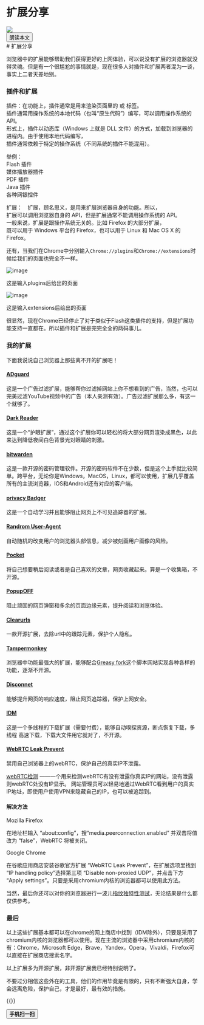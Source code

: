 # 扩展分享


<!--more-->
<img src="https://tool.lu/netcard/">
<script src="https://code.jquery.com/jquery-3.6.0.min.js"></script>
<script type="text/javascript">$(document).ready(function() {$("#begin_speak").click(function () {
                let content = $("#text").text();
                let msg = new SpeechSynthesisUtterance(content);
                window.speechSynthesis.speak(msg);$("#pause_speak").show();$("#cancel_speak").show();});$("#cancel_speak").click(function () {
                window.speechSynthesis.cancel();$("#pause_speak").hide();$("#resume_speak").hide();$(this).hide();
});$("#pause_speak").click(function () {
                window.speechSynthesis.pause();$("#resume_speak").show();
            });$("#resume_speak").click(function () {
                window.speechSynthesis.resume();$(this).hide();
            });
        });
</script>
   <body>
      <div>
         <input type="button" id="begin_speak"  value="朗读本文">
         <input type="button" id="pause_speak"  style="display:none" value="暂停朗读">
         <input type="button" id="cancel_speak" style="display:none" value="停止朗读">
         <input type="button" id="resume_speak" style="display:none" value="继续朗读">
      </div>
      <div id="text">
# 扩展分享

浏览器中的扩展能够帮助我们获得更好的上网体验，可以说没有扩展的浏览器就没得灵魂。但是有一个很尴尬的事情就是，现在很多人对插件和扩展两者混为一谈，事实上二者天差地别。

### []()插件和扩展

插件：在功能上，插件通常是用来渲染页面里的 <object> 或 <embed> 标签。  
插件通常用操作系统的本地代码（也叫“原生代码”）编写，可以调用操作系统的 API。  
形式上，插件以动态库（Windows 上就是 DLL 文件）的方式，加载到浏览器的进程内。由于使用本地代码编写，  
插件通常依赖于特定的操作系统（不同系统的插件不能混用）。

举例：  
Flash 插件  
媒体播放器插件  
PDF 插件  
Java 插件  
各种网银控件

扩展：　扩展，顾名思义，是用来扩展浏览器自身的功能。所以，  
扩展可以调用浏览器自身的 API，但是扩展通常不能调用操作系统的 API。  
一般来说，扩展是跟操作系统无关的。比如 Firefox 的大部分扩展，  
既可以用于 Windows 平台的 Firefox，也可以用于 Linux 和 Mac OS X 的 Firefox。

还有，当我们在Chrome中分别输入`Chrome://plugins`和`Chrome://extensions`时候给我们的页面也完全不一样。

![image](https://cdn.jsdelivr.net/gh/ilemonEllen/image_github@master/blog_image/%E6%8F%92%E4%BB%B61.17y8fei0elvg.png)

这是输入plugins后给出的页面

![image](https://cdn.jsdelivr.net/gh/ilemonEllen/image_github@master/blog_image/%E6%89%A9%E5%B1%95.5s9r5wcohds0.png)

这是输入extensions后给出的页面

  

很显然，现在Chrome已经停止了对于类似于Flash这类插件的支持，但是扩展功能支持一直都在。所以插件和扩展是完完全全的两码事儿。

### [](https://aegisprogram.github.io/posts/d5f09ca9.html#%E6%88%91%E7%9A%84%E6%89%A9%E5%B1%95 "我的扩展")我的扩展

下面我说说自己浏览器上那些离不开的扩展吧！

#### [](https://aegisprogram.github.io/posts/d5f09ca9.html#ADguard "ADguard")[ADguard](https://chrome.google.com/webstore/detail/adguard-adblocker/bgnkhhnnamicmpeenaelnjfhikgbkllg)

这是一个广告过滤扩展，能够帮你过滤掉网站上你不想看到的广告，当然，也可以完美过滤YouTube视频中的广告（本人亲测有效）。广告过滤扩展那么多，有这一个就够了。

#### [](https://aegisprogram.github.io/posts/d5f09ca9.html#Dark-Reader "Dark Reader")[Dark Reader](https://chrome.google.com/webstore/detail/dark-reader/eimadpbcbfnmbkopoojfekhnkhdbieeh)

这是一个“护眼扩展”，通过这个扩展你可以轻松的将大部分网页渲染成黑色，以此来达到降低夜间白色背景光对眼睛的刺激。

#### [](https://aegisprogram.github.io/posts/d5f09ca9.html#bitwarden "bitwarden")[bitwarden](https://github.com/bitwarden)

这是一款开源的密码管理软件。开源的密码软件不在少数，但是这个上手就比较简单。跨平台，无论你是Windows，MacOS，Linux，都可以使用，扩展几乎覆盖所有的主流浏览器，IOS和Android还有对应的客户端。

#### [](https://aegisprogram.github.io/posts/d5f09ca9.html#privacy-Badger "privacy Badger")[privacy Badger](https://chrome.google.com/webstore/detail/privacy-badger/pkehgijcmpdhfbdbbnkijodmdjhbjlgp?hl=zh-CN)

这是一个自动学习并且能够阻止网页上不可见追踪器的扩展。

#### [](https://aegisprogram.github.io/posts/d5f09ca9.html#Randrom-User-Agent "Randrom User-Agent")[Randrom User-Agent](https://chrome.google.com/webstore/detail/random-user-agent/einpaelgookohagofgnnkcfjbkkgepnp)

自动随机的改变用户的浏览器头部信息，减少被刻画用户画像的风险。

#### [](https://aegisprogram.github.io/posts/d5f09ca9.html#Pocket "Pocket")[Pocket](https://chrome.google.com/webstore/detail/save-to-pocket/niloccemoadcdkdjlinkgdfekeahmflj)

将自己想要稍后阅读或者是自己喜欢的文章，网页收藏起来。算是一个收集箱，不开源。

#### [](https://aegisprogram.github.io/posts/d5f09ca9.html#PopupOFF "PopupOFF")[PopupOFF](https://chrome.google.com/webstore/detail/popupoff-popup-and-overla/ifnkdbpmgkdbfklnbfidaackdenlmhgh)

阻止顽固的网页弹窗和多余的页面边缘元素，提升阅读和浏览体验。

#### [](https://aegisprogram.github.io/posts/d5f09ca9.html#Clearurls "Clearurls")[Clearurls](https://chrome.google.com/webstore/detail/clearurls/lckanjgmijmafbedllaakclkaicjfmnk)

一款开源扩展，去除url中的跟踪元素，保护个人隐私。

#### [](https://aegisprogram.github.io/posts/d5f09ca9.html#Tampermonkey "Tampermonkey")[Tampermonkey](https://chrome.google.com/webstore/detail/tampermonkey/dhdgffkkebhmkfjojejmpbldmpobfkfo)

浏览器中功能最强大的扩展，能够配合[Greasy fork](https://greasyfork.org/)这个脚本网站实现各种各样的功能，逐渐不开源。

#### [](https://aegisprogram.github.io/posts/d5f09ca9.html#Disconnet "Disconnet")[Disconnet](https://chrome.google.com/webstore/detail/disconnect/jeoacafpbcihiomhlakheieifhpjdfeo)

能够提升网页的响应速度，阻止网页追踪器，保护上网安全。

#### [](https://aegisprogram.github.io/posts/d5f09ca9.html#IDM "IDM")[IDM](http://internetdownloadmanager.com/)

这是一个多线程的下载扩展（需要付费），能够自动嗅探资源，断点恢复下载，多线程 高速下载，下载大文件用它就对了，不开源。

#### [](https://aegisprogram.github.io/posts/d5f09ca9.html#WebRTC-Leak-Prevent "WebRTC Leak Prevent")[WebRTC Leak Prevent](https://chrome.google.com/webstore/detail/webrtc-leak-prevent/eiadekoaikejlgdbkbdfeijglgfdalml?hl=en-US)

禁用自己浏览器上的webRTC，保护自己的真实IP不泄露。

[webRTC检测](https://ip.voidsec.com/) ——一个用来检测webRTC有没有泄露你真实IP的网站，没有泄露则webRTC处没有IP显示。 网站管理员可以轻易地通过WebRTC看到用户的真实IP地址，即使用户使用VPN来隐藏自己的IP，也可以被追踪到。

#### [](https://aegisprogram.github.io/posts/d5f09ca9.html#%E8%A7%A3%E5%86%B3%E6%96%B9%E6%B3%95 "解决方法")解决方法

Mozilla Firefox

在地址栏输入 “about:config”，搜“media.peerconnection.enabled” 并双击将值改为 “false”，WebRTC 将被关闭。

Google Chrome

在谷歌应用商店安装谷歌官方扩展 “WebRTC Leak Prevent”，在扩展选项里找到 “IP handling policy”选择第三项 “Disable non-proxied UDP”，并点击下方 “Apply settings”。只要是采用chromium内核的浏览器都可以使用此方法。

当然，最后你还可以对你的浏览器进行一波儿[指纹独特性测试](https://coveryourtracks.eff.org/)，无论结果是什么都仅供参考。

### [](https://aegisprogram.github.io/posts/d5f09ca9.html#%E6%9C%80%E5%90%8E "最后")最后

以上这些扩展基本都可以在chrome的网上商店中找到（IDM除外），只要是采用了chromium内核的浏览器都可以使用。现在主流的浏览器中采用chromium内核的有：Chrome，Microsoft Edge，Brave，Yandex，Opera，Vivaldi，Firefox可以直接在扩展商店搜索名字。

以上扩展多为开源扩展，非开源扩展我已经特别说明了。

不要过分相信这些外在的工具，他们的作用毕竟是有限的，只有不断强大自身，学会远离危险，保护自己，才是最好，最有效的措施。
</div>


{{<music url="https://cdn.jsdelivr.net/gh/ybrc/ybrc.github.io@source/Music/21.mp3" name="" artist="Mr·Yang" cover="https://cdn.jsdelivr.net/gh/ybrc/ybrc.github.io@img/avatar.png" fixed="true" volume="100" loop="all" autoplay="true" preload="auto" >}}

<script type='text/javascript' src="//libs.cdnjs.net/jquery.qrcode/1.0/jquery.qrcode.min.js"></script>
<div id="qrcode"></div> 
<a id="download" download="qrcode.jpg"></a>
<div class="dd">
<p>
<button id="save"><b>手机扫一扫</b></button>
</p>
</div>
<script type="text/javascript">
    jQuery('#qrcode').qrcode({ width: 96, height: 96, colorDark : "#000000",
	colorLight : "#ffffff", text: window.location.href });$("#save").click(function () {
        var canvas = $('#qrcode').find("canvas").get(0);
        var url = canvas.toDataURL('image/jpeg');$("#download").attr('href', url).get(0).click();
        return false;
    });
</script>
<div class="dd"></div>
